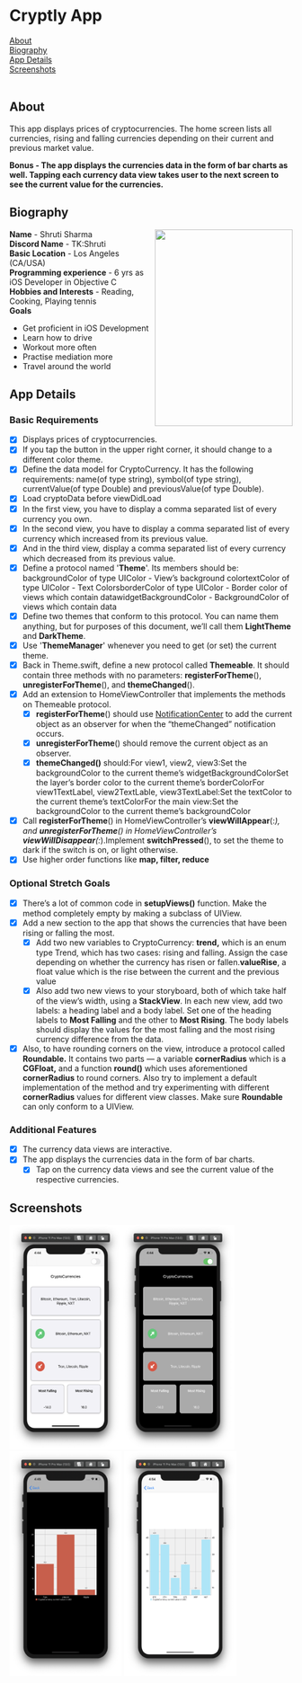 # Cryptly App
[About](#about)<br/>
[Biography](#bio)<br/>
[App Details](#app)<br/>
[Screenshots](#screenshots)<br/>
</br>

## About
<a name = "about" /> This app displays prices of cryptocurrencies. The home screen lists all currencies, rising and falling currencies depending on their current and previous market value.

**Bonus - The app displays the currencies data in the form of bar charts as well. Tapping each currency data view takes user to the next screen to see the current value for the currencies.**



## Biography 
<a name = "bio" /> 
<img align = "right" src="../Bio-Image.png" width="245" height="350">    

**Name** - Shruti Sharma <br/>
**Discord Name** - TK:Shruti <br/>
**Basic Location** - Los Angeles (CA/USA) <br/>
**Programming experience** - 6 yrs as iOS Developer in Objective C <br/>
**Hobbies and Interests** - Reading, Cooking, Playing tennis <br/>
**Goals**

 - Get proficient in iOS Development 
 - Learn how to drive 
 - Workout more often 
 - Practise mediation more 
 - Travel around the world

## App Details
<a name = "app" /> 

### Basic Requirements 

- [x]  Displays prices of cryptocurrencies.
- [x] If you tap the button in the upper right corner, it should change to a different color theme.
- [x] Define the data model for CryptoCurrency. It has the following requirements:
  name(of type string), symbol(of type string), currentValue(of type Double) and previousValue(of type Double).
- [x] Load cryptoData before viewDidLoad
- [x] In the first view, you have to display a comma separated list of every currency you own.
- [x] In the second view, you have to display a comma separated list of every currency which increased from its previous value.
- [x] And in the third view, display a comma separated list of every currency which decreased from its previous value. 
- [x] Define a protocol named '**Theme**'. Its members should be:
  backgroundColor of type UIColor - View’s background colortextColor of type UIColor - Text ColorsborderColor of type UIColor - Border color of views which contain datawidgetBackgroundColor - BackgroundColor of views which contain data
- [x] Define two themes that conform to this protocol. You can name them anything, but for purposes of this document, we’ll call them **LightTheme** and **DarkTheme**.
- [x] Use '**ThemeManager**' whenever you need to get (or set) the current theme.
- [x] Back in Theme.swift, define a new protocol called **Themeable**. It should contain three methods with no parameters: **registerForTheme**(), **unregisterForTheme**(), and **themeChanged**().
- [x] Add an extension to HomeViewController that implements the methods on Themeable protocol. 
  - [x] **registerForTheme**() should use [NotificationCenter](https://developer.apple.com/documentation/foundation/notificationcenter) to add the current object as an observer for when the “themeChanged” notification occurs. 
  - [x] **unregisterForTheme**() should remove the current object as an observer. 
  - [x] **themeChanged()** should:For view1, view2, view3:Set the backgroundColor to the current theme’s widgetBackgroundColorSet the layer’s border color to the current theme’s borderColorFor view1TextLabel, view2TextLable, view3TextLabel:Set the textColor to the current theme’s textColorFor the main view:Set the backgroundColor to the current theme’s backgroundColor
- [x] Call **registerForTheme**() in HomeViewController’s **viewWillAppear**(:_), and **unregisterForTheme**() in HomeViewController’s **viewWillDisappear**(:_).Implement **switchPressed**(), to set the theme to dark if the switch is on, or light otherwise.
- [x] Use higher order functions like **map, filter, reduce**

### Optional Stretch Goals 

- [x]  There’s a lot of common code in **setupViews()** function. Make the method completely empty by making a subclass of UIView. 
- [x] Add a new section to the app that shows the currencies that have been rising or falling the most.
  - [x]  Add two new variables to CryptoCurrency:
    **trend,** which is an enum type Trend, which has two cases: rising and falling. Assign the case depending on whether the currency has risen or fallen.**valueRise**, a float value which is the rise between the current and the previous value
  - [x] Also add two new views to your storyboard, both of which take half of the view’s width, using a **StackView**.
    In each new view, add two labels: a heading label and a body label. 
    Set one of the heading labels to **Most Falling** and the other to **Most Rising**.
    The body labels should display the values for the most falling and the most rising currency difference from the data.
- [x] Also, to have rounding corners on the view, introduce a protocol called **Roundable.** It contains two parts — a variable **cornerRadius** which is a **CGFloat,** and a function **round()** which uses aforementioned **cornerRadius**  to round corners. Also try to implement a default implementation of the method and try experimenting with different **cornerRadius** values for different view classes. Make sure **Roundable** can only conform to a UIView.

### Additional Features 
- [x] The currency data views are interactive. 
- [x] The app displays the currencies data in the form of  bar charts.
  - [x] Tap on the currency data views and see the current value of the respective currencies.

## Screenshots
<a name = "screenshots" />

<img src="Screenshots/HomeScreenLightTheme.png" width="200" height="400"><img src="Screenshots/HomeScreenDarkTheme.png" width="200" height="400"> <img src="Screenshots/ChartsScreenDarkTheme.png" width="200" height="400">  <img src="Screenshots/ChartsScreenLightTheme.png" width="200" height="400">

